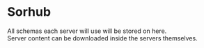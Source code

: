 # Sorhub
All schemas each server will use will be stored on here.
<br>
Server content can be downloaded inside the servers themselves.
